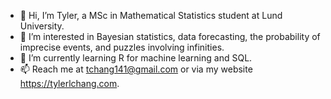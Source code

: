 - 👋 Hi, I’m Tyler, a MSc in Mathematical Statistics student at Lund University.
- 👀 I’m interested in Bayesian statistics, data forecasting, the probability of imprecise events, and puzzles involving infinities.
- 🌱 I’m currently learning R for machine learning and SQL.
- 📫 Reach me at tchang141@gmail.com or via my website https://tylerlchang.com.

<!---
tchang343/tchang343 is a ✨ special ✨ repository because its `README.md` (this file) appears on your GitHub profile.
You can click the Preview link to take a look at your changes.
--->
